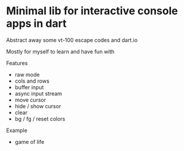 # Minimal lib for interactive console apps in dart

Abstract away some vt-100 escape codes and dart.io

Mostly for myself to learn and have fun with

Features

- raw mode
- cols and rows
- buffer input
- async input stream
- move cursor
- hide / show cursor
- clear
- bg / fg / reset colors


Example

- game of life

